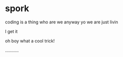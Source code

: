 spork
=====
coding is a thing
who are we anyway yo
we are just livin

I get it


oh boy what a cool trick!

...........